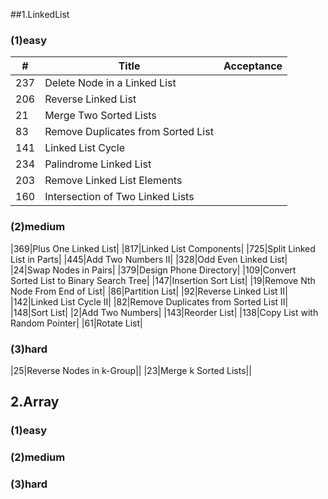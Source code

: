 ##1.LinkedList 
### (1)easy
| # | Title | Acceptance |
|---| ----- | ------------------ |
|237|Delete Node in a Linked List||
|206|Reverse Linked List||
|21|Merge Two Sorted Lists||
|83|Remove Duplicates from Sorted List||	
|141|Linked List Cycle||
|234|Palindrome Linked List||
|203|Remove Linked List Elements||
|160|Intersection of Two Linked Lists||
### (2)medium	
|369|Plus One Linked List|
|817|Linked List Components|
|725|Split Linked List in Parts|
|445|Add Two Numbers II|
|328|Odd Even Linked List|
|24|Swap Nodes in Pairs|
|379|Design Phone Directory|
|109|Convert Sorted List to Binary Search Tree|	
|147|Insertion Sort List|
|19|Remove Nth Node From End of List|
|86|Partition List|
|92|Reverse Linked List II|
|142|Linked List Cycle II|
|82|Remove Duplicates from Sorted List II|
|148|Sort List|
|2|Add Two Numbers|
|143|Reorder List|
|138|Copy List with Random Pointer|
|61|Rotate List|
### (3)hard
|25|Reverse Nodes in k-Group||
|23|Merge k Sorted Lists||
## 2.Array
### (1)easy
### (2)medium
### (3)hard